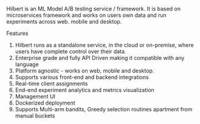 
Hilbert is an ML Model A/B testing service / framework. It is based on microservices framework and works on users own data and run experiments across web. mobile and desktop. 

Features

1. Hilbert runs as a standalone service, in the cloud or on-premise, where users have complete control over their data.
2. Enterprise grade and fully API Driven making it compatible with any language
3. Platform agnostic - works on web, mobile and desktop. 
4. Supports various front-end and backend integrations
5. Real-time client assignments
6. End-end experiment analytics and metrics visualization
7. Management UI 
8. Dockerized deployment
9. Supports Multi-arm bandits, Greedy selection routines apartment from manual buckets

